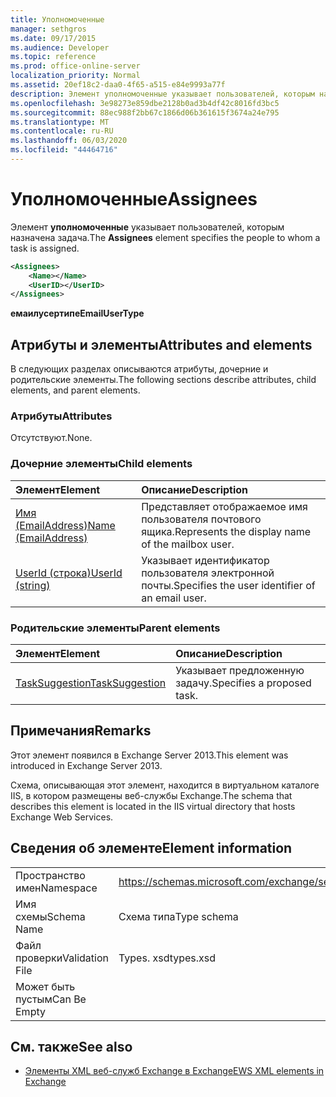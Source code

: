 ```yaml
---
title: Уполномоченные
manager: sethgros
ms.date: 09/17/2015
ms.audience: Developer
ms.topic: reference
ms.prod: office-online-server
localization_priority: Normal
ms.assetid: 20ef18c2-daa0-4f65-a515-e84e9993a77f
description: Элемент уполномоченные указывает пользователей, которым назначена задача.
ms.openlocfilehash: 3e98273e859dbe2128b0ad3b4df42c8016fd3bc5
ms.sourcegitcommit: 88ec988f2bb67c1866d06b361615f3674a24e795
ms.translationtype: MT
ms.contentlocale: ru-RU
ms.lasthandoff: 06/03/2020
ms.locfileid: "44464716"
---
```

# <a name="assignees"></a><span data-ttu-id="ec90f-103">Уполномоченные</span><span class="sxs-lookup"><span data-stu-id="ec90f-103">Assignees</span></span>

<span data-ttu-id="ec90f-104">Элемент **уполномоченные** указывает пользователей, которым назначена задача.</span><span class="sxs-lookup"><span data-stu-id="ec90f-104">The **Assignees** element specifies the people to whom a task is assigned.</span></span> 
  
```XML
<Assignees>
    <Name></Name>
    <UserID></UserID>
</Assignees>
```

 <span data-ttu-id="ec90f-105">**емаилусертипе**</span><span class="sxs-lookup"><span data-stu-id="ec90f-105">**EmailUserType**</span></span>
## <a name="attributes-and-elements"></a><span data-ttu-id="ec90f-106">Атрибуты и элементы</span><span class="sxs-lookup"><span data-stu-id="ec90f-106">Attributes and elements</span></span>

<span data-ttu-id="ec90f-107">В следующих разделах описываются атрибуты, дочерние и родительские элементы.</span><span class="sxs-lookup"><span data-stu-id="ec90f-107">The following sections describe attributes, child elements, and parent elements.</span></span>
  
### <a name="attributes"></a><span data-ttu-id="ec90f-108">Атрибуты</span><span class="sxs-lookup"><span data-stu-id="ec90f-108">Attributes</span></span>

<span data-ttu-id="ec90f-109">Отсутствуют.</span><span class="sxs-lookup"><span data-stu-id="ec90f-109">None.</span></span>
  
### <a name="child-elements"></a><span data-ttu-id="ec90f-110">Дочерние элементы</span><span class="sxs-lookup"><span data-stu-id="ec90f-110">Child elements</span></span>

|<span data-ttu-id="ec90f-111">**Элемент**</span><span class="sxs-lookup"><span data-stu-id="ec90f-111">**Element**</span></span>|<span data-ttu-id="ec90f-112">**Описание**</span><span class="sxs-lookup"><span data-stu-id="ec90f-112">**Description**</span></span>|
|:-----|:-----|
|[<span data-ttu-id="ec90f-113">Имя (EmailAddress)</span><span class="sxs-lookup"><span data-stu-id="ec90f-113">Name (EmailAddress)</span></span>](name-emailaddress.md) <br/> |<span data-ttu-id="ec90f-114">Представляет отображаемое имя пользователя почтового ящика.</span><span class="sxs-lookup"><span data-stu-id="ec90f-114">Represents the display name of the mailbox user.</span></span>  <br/> |
|[<span data-ttu-id="ec90f-115">UserId (строка)</span><span class="sxs-lookup"><span data-stu-id="ec90f-115">UserId (string)</span></span>](userid-string.md) <br/> |<span data-ttu-id="ec90f-116">Указывает идентификатор пользователя электронной почты.</span><span class="sxs-lookup"><span data-stu-id="ec90f-116">Specifies the user identifier of an email user.</span></span>  <br/> |
   
### <a name="parent-elements"></a><span data-ttu-id="ec90f-117">Родительские элементы</span><span class="sxs-lookup"><span data-stu-id="ec90f-117">Parent elements</span></span>

|<span data-ttu-id="ec90f-118">**Элемент**</span><span class="sxs-lookup"><span data-stu-id="ec90f-118">**Element**</span></span>|<span data-ttu-id="ec90f-119">**Описание**</span><span class="sxs-lookup"><span data-stu-id="ec90f-119">**Description**</span></span>|
|:-----|:-----|
|[<span data-ttu-id="ec90f-120">TaskSuggestion</span><span class="sxs-lookup"><span data-stu-id="ec90f-120">TaskSuggestion</span></span>](tasksuggestion.md) <br/> |<span data-ttu-id="ec90f-121">Указывает предложенную задачу.</span><span class="sxs-lookup"><span data-stu-id="ec90f-121">Specifies a proposed task.</span></span>  <br/> |
   
## <a name="remarks"></a><span data-ttu-id="ec90f-122">Примечания</span><span class="sxs-lookup"><span data-stu-id="ec90f-122">Remarks</span></span>

<span data-ttu-id="ec90f-123">Этот элемент появился в Exchange Server 2013.</span><span class="sxs-lookup"><span data-stu-id="ec90f-123">This element was introduced in Exchange Server 2013.</span></span>
  
<span data-ttu-id="ec90f-124">Схема, описывающая этот элемент, находится в виртуальном каталоге IIS, в котором размещены веб-службы Exchange.</span><span class="sxs-lookup"><span data-stu-id="ec90f-124">The schema that describes this element is located in the IIS virtual directory that hosts Exchange Web Services.</span></span>
  
## <a name="element-information"></a><span data-ttu-id="ec90f-125">Сведения об элементе</span><span class="sxs-lookup"><span data-stu-id="ec90f-125">Element information</span></span>

|||
|:-----|:-----|
|<span data-ttu-id="ec90f-126">Пространство имен</span><span class="sxs-lookup"><span data-stu-id="ec90f-126">Namespace</span></span>  <br/> |https://schemas.microsoft.com/exchange/services/2006/types  <br/> |
|<span data-ttu-id="ec90f-127">Имя схемы</span><span class="sxs-lookup"><span data-stu-id="ec90f-127">Schema Name</span></span>  <br/> |<span data-ttu-id="ec90f-128">Схема типа</span><span class="sxs-lookup"><span data-stu-id="ec90f-128">Type schema</span></span>  <br/> |
|<span data-ttu-id="ec90f-129">Файл проверки</span><span class="sxs-lookup"><span data-stu-id="ec90f-129">Validation File</span></span>  <br/> |<span data-ttu-id="ec90f-130">Types. xsd</span><span class="sxs-lookup"><span data-stu-id="ec90f-130">types.xsd</span></span>  <br/> |
|<span data-ttu-id="ec90f-131">Может быть пустым</span><span class="sxs-lookup"><span data-stu-id="ec90f-131">Can Be Empty</span></span>  <br/> ||
   
## <a name="see-also"></a><span data-ttu-id="ec90f-132">См. также</span><span class="sxs-lookup"><span data-stu-id="ec90f-132">See also</span></span>

- [<span data-ttu-id="ec90f-133">Элементы XML веб-служб Exchange в Exchange</span><span class="sxs-lookup"><span data-stu-id="ec90f-133">EWS XML elements in Exchange</span></span>](ews-xml-elements-in-exchange.md)


